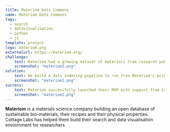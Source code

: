 ```yaml
---
title: Materiom Data Commons
name: Materiom Data Commons
tags:
  - search
  - datavisualisation
  - python
  - js
template: project
logo: materiom.png
externalurl: https://materiom.org/
challenge:
    text: Materiom had a growing dataset of materials from research publications and from user submissions, and they wanted a way for end users to find materials by their properties, and to comparatively graph them against each other.  This would enable scientists to find materials which had suitable properties for their needs, and to select the most appropriate ones by comparison to other matierials and to their non-renewable alternatives.
    screenshot: "materiom3.png"
solution:
    text: We build a data indexing pipeline to run from Materiom's primary database into a custom built search and visualisation environment.  This allowed us to provide novel searching tools (such as searching by material property), and to combine with a researcher-focused comparison view using contour plots.  Reseachers would select a number of materials from search, and then switch to comparison view, where multiple properties can be plotted against each other.  Behind the scenes this involved a lot of data normalisation to ensure coherent and comparable results.
    screenshot: "materiom1.png"
success:
    text: Materiom successfully launched their MVP with support from Cottage Labs, and are growing their database with input from users and Machine Learning algorithms reviewing the materials science literature.  We are now looking together at future work to make the data even more valuable to researchers.
    screenshot: "materiom2.png"
---
```


**Materiom** is a materials science company building an open database of sustainable bio-materials, their recipes and their physical properties.  Cottage Labs has helped them build their search and data visualisation enviornment for researchers